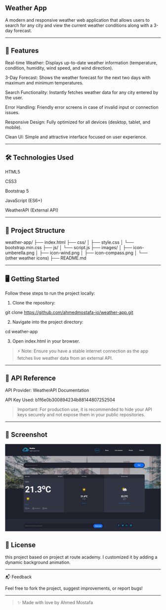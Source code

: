 ## Weather App

A modern and responsive weather web application that allows users to search for any city and view the current weather conditions along with a 3-day forecast.

---

## 🚀 Features

Real-time Weather: Displays up-to-date weather information (temperature, condition, humidity, wind speed, and wind direction).

3-Day Forecast: Shows the weather forecast for the next two days with maximum and minimum temperatures.

Search Functionality: Instantly fetches weather data for any city entered by the user.

Error Handling: Friendly error screens in case of invalid input or connection issues.

Responsive Design: Fully optimized for all devices (desktop, tablet, and mobile).

Clean UI: Simple and attractive interface focused on user experience.

---

## 🛠 Technologies Used

HTML5

CSS3

Bootstrap 5

JavaScript (ES6+)

WeatherAPI (External API)

---

## 🧩 Project Structure

weather-app/
├── index.html
├── css/
│ ├── style.css
│ └── bootstrap.min.css
├── js/
│ └── script.js
├── images/
│ ├── icon-umberella.png
│ ├── icon-wind.png
│ ├── icon-compass.png
│ └── (other weather icons)
├── README.md

---

## 🖥 Getting Started

Follow these steps to run the project locally:

1. Clone the repository:

git clone https://github.com/ahmedmostafa-io/weather-app.git

2. Navigate into the project directory:

cd weather-app

3. Open index.html in your browser.

> ⚡ Note:
> Ensure you have a stable internet connection as the app fetches live weather data from an external API.

---

## 🔑 API Reference

API Provider: WeatherAPI Documentation

API Key Used:
b1f6e0b300894234b88144807252504

> Important:
> For production use, it is recommended to hide your API keys securely and not expose them in your public repositories.

---

## 📸 Screenshot

![weather-App](./Images/Screenshot%202025-04-28%20092806.png)

## 📄 License

this project based on project at route academy.
I customized it by adding a dynamic background animation.

---

📬 Feedback

Feel free to fork the project, suggest improvements, or report bugs!

---

> ✨ Made with love by Ahmed Mostafa

```

```
